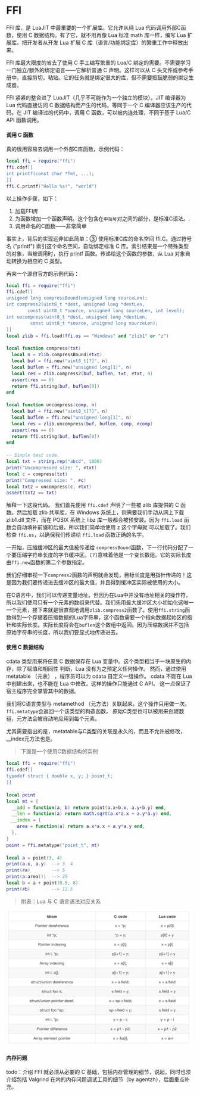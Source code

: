 # FFI

FFI 库，是 LuaJIT 中最重要的一个扩展库。它允许从纯 Lua 代码调用外部C函数，使用 C 数据结构。有了它，就不用再像 Lua 标准 math 库一样，编写 Lua 扩展库。把开发者从开发 Lua 扩展 C 库（语言/功能绑定库）的繁重工作中释放出来。

FFI 库最大限度的省去了使用 C 手工编写繁重的 Lua/C 绑定的需要。不需要学习一门独立/额外的绑定语言——它解析普通 C 声明。这样可以从 C 头文件或参考手册中，直接剪切，粘贴。它的任务就是绑定很大的库，但不需要捣鼓脆弱的绑定生成器。

FFI 紧紧的整合进了 LuaJIT（几乎不可能作为一个独立的模块）。JIT 编译器为 Lua 代码直接访问 C 数据结构而产生的代码，等同于一个 C 编译器应该生产的代码。在 JIT 编译过的代码中，调用 C 函数，可以被内连处理，不同于基于 Lua/C API 函数调用。

#### 调用 C 函数

真的很用容易去调用一个外部C库函数，示例代码：

```lua
local ffi = require("ffi")
ffi.cdef[[
int printf(const char *fmt, ...);
]]
ffi.C.printf("Hello %s!", "world")
```

以上操作步骤，如下：

1. 加载FFI库
1. 为函数增加一个函数声明。这个包含在`中括号`对之间的部分，是标准C语法。.
1. 调用命名的C函数——非常简单

事实上，背后的实现远非如此简单：③ 使用标准C库的命名空间 ffi.C。通过符号名 ("printf") 索引这个命名空间，自动绑定标准 C 库。索引结果是一个特殊类型的对象，当被调用时，执行 printf 函数。传递给这个函数的参数，从 Lua 对象自动转换为相应的 C 类型。

再来一个源自官方的示例代码：

```lua
local ffi = require("ffi")
ffi.cdef[[
unsigned long compressBound(unsigned long sourceLen);
int compress2(uint8_t *dest, unsigned long *destLen,
        const uint8_t *source, unsigned long sourceLen, int level);
int uncompress(uint8_t *dest, unsigned long *destLen,
         const uint8_t *source, unsigned long sourceLen);
]]
local zlib = ffi.load(ffi.os == "Windows" and "zlib1" or "z")

local function compress(txt)
  local n = zlib.compressBound(#txt)
  local buf = ffi.new("uint8_t[?]", n)
  local buflen = ffi.new("unsigned long[1]", n)
  local res = zlib.compress2(buf, buflen, txt, #txt, 9)
  assert(res == 0)
  return ffi.string(buf, buflen[0])
end

local function uncompress(comp, n)
  local buf = ffi.new("uint8_t[?]", n)
  local buflen = ffi.new("unsigned long[1]", n)
  local res = zlib.uncompress(buf, buflen, comp, #comp)
  assert(res == 0)
  return ffi.string(buf, buflen[0])
end

-- Simple test code.
local txt = string.rep("abcd", 1000)
print("Uncompressed size: ", #txt)
local c = compress(txt)
print("Compressed size: ", #c)
local txt2 = uncompress(c, #txt)
assert(txt2 == txt)
```

解释一下这段代码。  我们首先使用 `ffi.cdef` 声明了一些被 zlib 库提供的 C 函数。然后加载 zlib 共享库，在 Windows 系统上，则需要我们手动从网上下载 zlib1.dll 文件，而在 POSIX 系统上 libz 库一般都会被预安装。因为 `ffi.load` 函数会自动填补前缀和后缀，所以我们简单地使用 z 这个字母就
可以加载了。我们检查 `ffi.os`，以确保我们传递给 `ffi.load` 函数正确的名字。


一开始，压缩缓冲区的最大值被传递给 `compressBound`函数，下一行代码分配了一个要压缩字符串长度的字节缓冲区。``[?]``意味着他是一个变长数组。它的实际长度由`ffi.new`函数的第二个参数指定。

我们仔细审视一下`compress2`函数的声明就会发现，目标长度是用指针传递的！这是因为我们要传递进去缓冲区的最大值，并且得到缓冲区实际被使用的大小。

在C语言中，我们可以传递变量地址。但因为在Lua中并没有地址相关的操作符，所以我们使用只有一个元素的数组来代替。我们先用最大缓冲区大小初始化这唯一一个元素，接下来就是很直观地调用`zlib.compress2`函数了。使用`ffi.string`函数得到一个存储着压缩数据的Lua字符串，这个函数需要一个指向数据起始区的指针和实际长度。实际长度将会在`buflen`这个数组中返回。因为压缩数据并不包括原始字符串的长度，所以我们要显式地传递进去。

#### 使用 C 数据结构

cdata 类型用来将任意 C 数据保存在 Lua 变量中。这个类型相当于一块原生的内存，除了赋值和相同性
判断，Lua 没有为之预定义任何操作。 然而，通过使用 metatable （元表） ，程序员可以为 cdata
自定义一组操作。 cdata 不能在 Lua 中创建出来，也不能在 Lua 中修改。这样的操作只能通过 C API。
这一点保证了宿主程序完全掌管其中的数据。

我们将C语言类型与 metamethod （元方法）关联起来，这个操作只用做一次。`ffi.metatype`会返回一个该类型的构造函数。
原始C类型也可以被用来创建数组，元方法会被自动地应用到每个元素。

尤其需要指出的是，metatable与C类型的关联是永久的，而且不允许被修改，\_\_index元方法也是。

>下面是一个使用C数据结构的实例

```lua
local ffi = require("ffi")
ffi.cdef[[
typedef struct { double x, y; } point_t;
]]

local point
local mt = {
  __add = function(a, b) return point(a.x+b.x, a.y+b.y) end,
  __len = function(a) return math.sqrt(a.x*a.x + a.y*a.y) end,
  __index = {
    area = function(a) return a.x*a.x + a.y*a.y end,
  },
}
point = ffi.metatype("point_t", mt)

local a = point(3, 4)
print(a.x, a.y)  --> 3  4
print(#a)        --> 5
print(a:area())  --> 25
local b = a + point(0.5, 8)
print(#b)        --> 12.5
```


>附表：Lua 与 C 语言语法对应关系

![Lua 与 C 语言语法对应关系](images/ffi.png)

#### 内存问题

todo：介绍 FFI 就必须从必要的 C 基础，包括内存管理的细节，说起，同时也须介绍包括 Valgrind 在内的内存问题调试工具的细节（by agentzh），后面重点补充。
